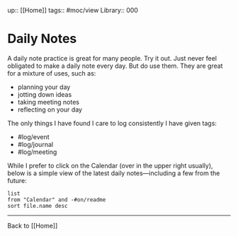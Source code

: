up:: [[Home]]
tags:: #moc/view 
Library:: 000

# Daily Notes
A daily note practice is great for many people. Try it out. Just never feel obligated to make a daily note every day. But do use them. They are great for a mixture of uses, such as: 

- planning your day
- jotting down ideas
- taking meeting notes
- reflecting on your day

The only things I have found I care to log consistently I have given tags:

- #log/event 
- #log/journal 
- #log/meeting

While I prefer to click on the Calendar (over in the upper right usually), below is a simple view of the latest daily notes—including a few from the future:

```dataview
list
from "Calendar" and -#on/readme 
sort file.name desc
```

---

Back to [[Home]]